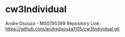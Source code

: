 # cw3Individual
Andre Dsouza - M00795389
Repository Link: https://github.com/andredsouza1105/cw3Individual.git
